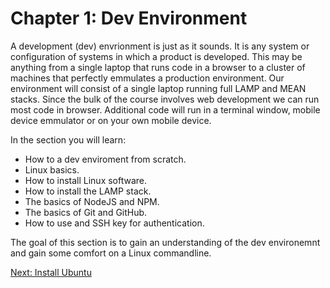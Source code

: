 # Chapter 1: Dev Environment

A development (dev) envrionment is just as it sounds. It is any system or configuration of systems in which a product is developed. This may be anything from a single laptop that runs code in a browser to a cluster of machines that perfectly emmulates a production environment. Our environment will consist of a single laptop running full LAMP and MEAN stacks. Since the bulk of the course involves web development we can run most code in browser. Additional code will run in a terminal window, mobile device emmulator or on your own mobile device.

In the section you will learn:
* How to a dev enviroment from scratch.
* Linux basics.
* How to install Linux software.
* How to install the LAMP stack.
* The basics of NodeJS and NPM.
* The basics of Git and GitHub.
* How to use and SSH key for authentication.

The goal of this section is to gain an understanding of the  dev environemnt and gain some comfort on a Linux commandline.

[Next: Install Ubuntu](01-InstallUbuntuLinux.md)
